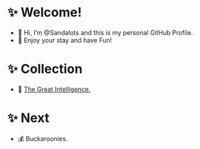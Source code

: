 # ✨ Welcome!
- 👋 Hi, I’m @Sandalots and this is my personal GitHub Profile.
- 🍹 Enjoy your stay and have Fun!

# ✨ Collection
- 🧑‍ [The Great Intelligence.](https://www.sandymacdonald.co.uk)


# ✨ Next
- 💰 Buckaroonies.

<!---
Sandalots/Sandalots is a ✨ special ✨ repository because its `README.md` (this file) appears on your GitHub profile.
You can click the Preview link to take a look at your changes.
--->

